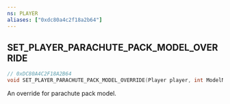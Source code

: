 ```yaml
---
ns: PLAYER
aliases: ["0xdc80a4c2f18a2b64"]
---
```

## SET_PLAYER_PARACHUTE_PACK_MODEL_OVERRIDE

```c
// 0xDC80A4C2F18A2B64
void SET_PLAYER_PARACHUTE_PACK_MODEL_OVERRIDE(Player player, int ModelNameHash);
```

An override for parachute pack model.

